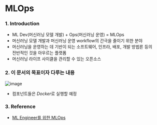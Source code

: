 # MLOps

### 1. Introduction
  - ML Dev(머신러닝 모델 개발) + Ops(머신러닝 운영) = MLOps
  - 머신러닝 모델 개발과 머신러닝 운영 workflow의 간극을 줄이기 위한 분야
  - 머신러닝을 운영하는 데 기반이 되는 소프트웨어, 인프라, 배포, 개발 방법론 등의 전반적인 것을 아우르는 플랫폼
  - 머신러닝 라이프 사이클을 관리할 수 있는 오픈소스

### 2. 이 문서의 목표이자 다루는 내용
  ![image](https://user-images.githubusercontent.com/108987773/214506072-b0335163-84d2-4bb7-b522-34484c20a242.png)
  - 컴포넌트들은 *Docker*로 실행할 예정

### 3. Reference
  - [ML Engineer를 위한 MLOps][link]
  
[link]: https://mlops-for-mle.github.io/tutorial/
